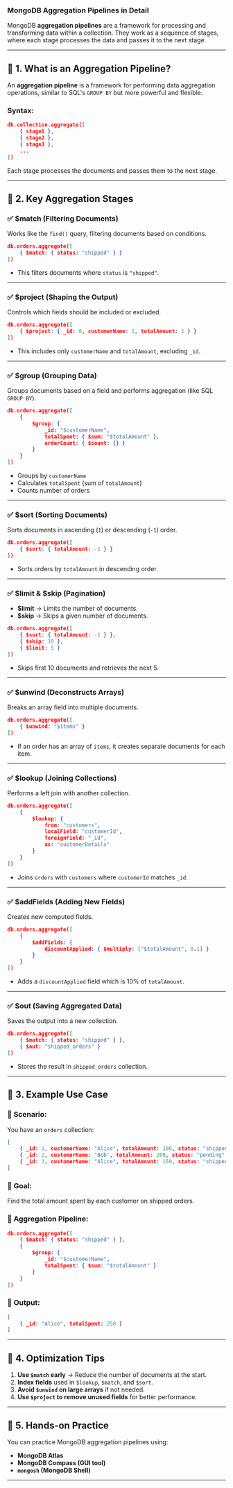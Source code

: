 ### MongoDB Aggregation Pipelines in Detail

MongoDB **aggregation pipelines** are a framework for processing and transforming data within a collection. They work as a sequence of stages, where each stage processes the data and passes it to the next stage.

---

## 📌 **1. What is an Aggregation Pipeline?**
An **aggregation pipeline** is a framework for performing data aggregation operations, similar to SQL's `GROUP BY` but more powerful and flexible.

### **Syntax:**
```json
db.collection.aggregate([
    { stage1 },
    { stage2 },
    { stage3 },
    ...
])
```
Each stage processes the documents and passes them to the next stage.

---

## 📌 **2. Key Aggregation Stages**
### ✅ **$match** (Filtering Documents)
Works like the `find()` query, filtering documents based on conditions.
```json
db.orders.aggregate([
    { $match: { status: "shipped" } }
])
```
- This filters documents where `status` is `"shipped"`.

---

### ✅ **$project** (Shaping the Output)
Controls which fields should be included or excluded.
```json
db.orders.aggregate([
    { $project: { _id: 0, customerName: 1, totalAmount: 1 } }
])
```
- This includes only `customerName` and `totalAmount`, excluding `_id`.

---

### ✅ **$group** (Grouping Data)
Groups documents based on a field and performs aggregation (like SQL `GROUP BY`).
```json
db.orders.aggregate([
    {
        $group: {
            _id: "$customerName",  
            totalSpent: { $sum: "$totalAmount" },
            orderCount: { $count: {} }
        }
    }
])
```
- Groups by `customerName`
- Calculates `totalSpent` (sum of `totalAmount`)
- Counts number of orders

---

### ✅ **$sort** (Sorting Documents)
Sorts documents in ascending (`1`) or descending (`-1`) order.
```json
db.orders.aggregate([
    { $sort: { totalAmount: -1 } }
])
```
- Sorts orders by `totalAmount` in descending order.

---

### ✅ **$limit & $skip** (Pagination)
- **$limit** → Limits the number of documents.
- **$skip** → Skips a given number of documents.
```json
db.orders.aggregate([
    { $sort: { totalAmount: -1 } },
    { $skip: 10 },
    { $limit: 5 }
])
```
- Skips first 10 documents and retrieves the next 5.

---

### ✅ **$unwind** (Deconstructs Arrays)
Breaks an array field into multiple documents.
```json
db.orders.aggregate([
    { $unwind: "$items" }
])
```
- If an order has an array of `items`, it creates separate documents for each item.

---

### ✅ **$lookup** (Joining Collections)
Performs a left join with another collection.
```json
db.orders.aggregate([
    {
        $lookup: {
            from: "customers",
            localField: "customerId",
            foreignField: "_id",
            as: "customerDetails"
        }
    }
])
```
- Joins `orders` with `customers` where `customerId` matches `_id`.

---

### ✅ **$addFields** (Adding New Fields)
Creates new computed fields.
```json
db.orders.aggregate([
    {
        $addFields: {
            discountApplied: { $multiply: ["$totalAmount", 0.1] }
        }
    }
])
```
- Adds a `discountApplied` field which is 10% of `totalAmount`.

---

### ✅ **$out** (Saving Aggregated Data)
Saves the output into a new collection.
```json
db.orders.aggregate([
    { $match: { status: "shipped" } },
    { $out: "shipped_orders" }
])
```
- Stores the result in `shipped_orders` collection.

---

## 📌 **3. Example Use Case**
### 🔹 **Scenario:** 
You have an `orders` collection:
```json
[
    { _id: 1, customerName: "Alice", totalAmount: 100, status: "shipped" },
    { _id: 2, customerName: "Bob", totalAmount: 200, status: "pending" },
    { _id: 3, customerName: "Alice", totalAmount: 150, status: "shipped" }
]
```

### 🔹 **Goal:** 
Find the total amount spent by each customer on shipped orders.

### 🔹 **Aggregation Pipeline:**
```json
db.orders.aggregate([
    { $match: { status: "shipped" } },
    {
        $group: {
            _id: "$customerName",
            totalSpent: { $sum: "$totalAmount" }
        }
    }
])
```
### 🔹 **Output:**
```json
[
    { _id: "Alice", totalSpent: 250 }
]
```

---

## 📌 **4. Optimization Tips**
1. **Use `$match` early** → Reduce the number of documents at the start.
2. **Index fields** used in `$lookup`, `$match`, and `$sort`.
3. **Avoid `$unwind` on large arrays** if not needed.
4. **Use `$project` to remove unused fields** for better performance.

---

## 📌 **5. Hands-on Practice**
You can practice MongoDB aggregation pipelines using:
- **MongoDB Atlas**
- **MongoDB Compass (GUI tool)**
- **`mongosh` (MongoDB Shell)**

---

